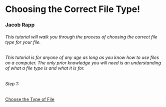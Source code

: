 # Choosing the Correct File Type!
### Jacob Rapp

###### This tutorial will walk you through the process of choosing the correct file type for your file.

###### This tutorial is for anyone of any age as long as you know how to use files on a computer. The only prior knowledge you will need is an understanding of what a file type is and what it is for.

###### Step 1:
[Choose the Type of File](https://github.com/jacobrapp99/Final-Project-1600/blob/main/Type%20of%20File)
